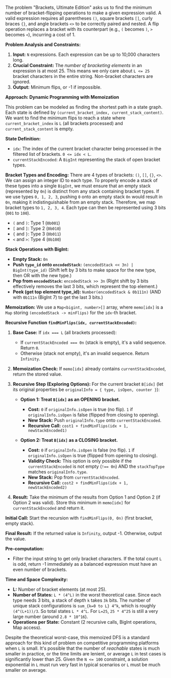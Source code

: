 The problem "Brackets, Ultimate Edition" asks us to find the minimum number of bracket-flipping operations to make a given expression valid. A valid expression requires all parentheses `()`, square brackets `[]`, curly braces `{}`, and angle brackets `<>` to be correctly paired and nested. A flip operation replaces a bracket with its counterpart (e.g., `(` becomes `)`, `>` becomes `<`), incurring a cost of 1.

**Problem Analysis and Constraints:**
1.  **Input:** `N` expressions. Each expression can be up to 10,000 characters long.
2.  **Crucial Constraint:** The *number of bracketing elements* in an expression is at most 25. This means we only care about `L <= 25` bracket characters in the entire string. Non-bracket characters are ignored.
3.  **Output:** Minimum flips, or -1 if impossible.

**Approach: Dynamic Programming with Memoization**

This problem can be modeled as finding the shortest path in a state graph. Each state is defined by `(current_bracket_index, current_stack_content)`. We want to find the minimum flips to reach a state where `current_bracket_index` is `L` (all brackets processed) and `current_stack_content` is empty.

**State Definition:**
*   `idx`: The index of the current bracket character being processed in the filtered list of brackets. `0 <= idx < L`.
*   `currentStackEncoded`: A `BigInt` representing the stack of open bracket types.

**Bracket Types and Encoding:**
There are 4 types of brackets: `()`, `[]`, `{}`, `<>`. We can assign an integer ID to each type.
To properly encode a stack of these types into a single `BigInt`, we must ensure that an empty stack (represented by `0n`) is distinct from any stack containing bracket types.
If we use types `0, 1, 2, 3`, pushing `0` onto an empty stack `0n` would result in `0n`, making it indistinguishable from an empty stack.
Therefore, we map bracket types to `1, 2, 3, 4`. Each type can then be represented using 3 bits (`001` to `100`).
*   `(` and `)`: Type 1 (`0b001`)
*   `[` and `]`: Type 2 (`0b010`)
*   `{` and `}`: Type 3 (`0b011`)
*   `<` and `>`: Type 4 (`0b100`)

**Stack Operations with BigInt:**
*   **Empty Stack:** `0n`
*   **Push `type_id` onto `encodedStack`:** `(encodedStack << 3n) | BigInt(type_id)`
    (Shift left by 3 bits to make space for the new type, then OR with the new type.)
*   **Pop from `encodedStack`:** `encodedStack >> 3n`
    (Right shift by 3 bits effectively removes the last 3 bits, which represent the top element.)
*   **Peek (get top element type_id):** `Number(encodedStack & 0b111n)`
    (AND with `0b111n` (BigInt 7) to get the last 3 bits.)

**Memoization:**
We use a `Map<bigint, number>[]` array, where `memo[idx]` is a `Map` storing `(encodedStack -> minFlips)` for the `idx`-th bracket.

**Recursive Function `findMinFlips(idx, currentStackEncoded)`:**

1.  **Base Case:** If `idx === L` (all brackets processed):
    *   If `currentStackEncoded === 0n` (stack is empty), it's a valid sequence. Return `0`.
    *   Otherwise (stack not empty), it's an invalid sequence. Return `Infinity`.

2.  **Memoization Check:** If `memo[idx]` already contains `currentStackEncoded`, return the stored value.

3.  **Recursive Step (Exploring Options):**
    For the current bracket `B[idx]` (let its original properties be `originalInfo = { type, isOpen, counter }`):

    *   **Option 1: Treat `B[idx]` as an OPENING bracket.**
        *   **Cost:** `0` if `originalInfo.isOpen` is true (no flip). `1` if `originalInfo.isOpen` is false (flipped from closing to opening).
        *   **New Stack:** Push `originalInfo.type` onto `currentStackEncoded`.
        *   **Recursive Call:** `cost1 + findMinFlips(idx + 1, newStackEncoded1)`

    *   **Option 2: Treat `B[idx]` as a CLOSING bracket.**
        *   **Cost:** `0` if `originalInfo.isOpen` is false (no flip). `1` if `originalInfo.isOpen` is true (flipped from opening to closing).
        *   **Validity Check:** This option is only possible if the `currentStackEncoded` is not empty (`!== 0n`) AND the `stackTopType` matches `originalInfo.type`.
        *   **New Stack:** Pop from `currentStackEncoded`.
        *   **Recursive Call:** `cost2 + findMinFlips(idx + 1, newStackEncoded2)`

4.  **Result:** Take the minimum of the results from Option 1 and Option 2 (if Option 2 was valid). Store this minimum in `memo[idx]` for `currentStackEncoded` and return it.

**Initial Call:**
Start the recursion with `findMinFlips(0, 0n)` (first bracket, empty stack).

**Final Result:**
If the returned value is `Infinity`, output -1. Otherwise, output the value.

**Pre-computation:**
*   Filter the input string to get only bracket characters. If the total count `L` is odd, return -1 immediately as a balanced expression must have an even number of brackets.

**Time and Space Complexity:**
*   **L:** Number of bracket elements (at most 25).
*   **Number of States:** `L * (4^L)` in the worst theoretical case. Since each type needs 3 bits, a stack of depth `k` takes `3k` bits. The number of unique stack configurations is `sum_{k=0 to L} 4^k`, which is roughly `(4^(L+1))/3`. So total states `L * 4^L`.
    For `L=25`, `25 * 4^25` is still a very large number (around `2.8 * 10^16`).
*   **Operations per State:** Constant (2 recursive calls, BigInt operations, Map access).

Despite the theoretical worst-case, this memoized DFS is a standard approach for this kind of problem on competitive programming platforms when `L` is small. It's possible that the number of *reachable* states is much smaller in practice, or the time limits are lenient, or average `L` in test cases is significantly lower than 25. Given the `N <= 100` constraint, a solution exponential in `L` must run very fast in typical scenarios or `L` must be much smaller on average.